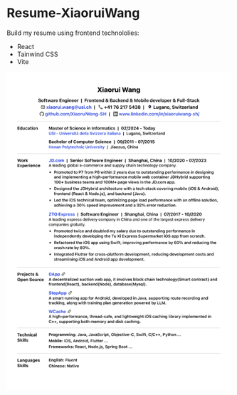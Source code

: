 <!--
 * @Author: Xiaorui Wang
 * @Email: xiaorui.wang@usi.ch
 * @Date: 2025-03-14 19:04:14
 * @LastEditors: Xiaorui Wang
 * @LastEditTime: 2025-03-15 11:13:16
 * @Description: 
 * 
 * Copyright (c) 2025 by Xiaorui Wang, All Rights Reserved. 
-->
# Resume-XiaoruiWang
 Build my resume using frontend technololies:

* React
* Tainwind CSS
* Vite


![Resume-XiaoruiWang](./Resume-XiaoruiWang.png)
